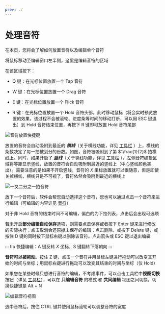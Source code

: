```yaml
---
prev: ./
---
```

# 处理音符

在本页，您将会了解如何放置音符以及编辑单个音符

将鼠标移动至编辑窗口左半侧，这里是编辑音符的区域

在该区域按下：

- Q 键：在光标位置放置一个 Tap 音符

- W 键：在光标位置放置一个 Drag 音符

- E 键：在光标位置放置一个 Flick 音符

- R 键：在光标位置放置一个 Hold 音符头部，此时移动鼠标（将会实时预览放置的效果，该过程不会被滚轮、进度条等时间的移动打断，可以用 ESC 键退出）到 Hold 音符结束位置，再按下 R 键即可放置 Hold 音符尾部

![音符放置快捷键](/assets/imgs/contents/音符放置快捷键.avif)

放置的音符会自动吸附到最近的 ***横线***（关于横线功能，详见 [工具栏](../UI/tools-bar.md) ）上，横线的条数决定了每一拍被划分的份数。如图，音符被吸附到了第 $1\frac{1}{2}$ 拍横线上。同时，如果开启了 ***竖线***（关于竖线功能，详见 [工具栏](../UI/tools-bar.md) ），左侧音符编辑区域将等距显示竖线，放置的音符会自动吸附到最近的竖线上（中心竖线颜色突出）。需要注意的是如果不开启竖线，音符的 $X$ 坐标放置就可以很随意，但是即使关掉横线，横线只是不可视了，音符依然会吸附到最近的横线上

![一又二分之一拍音符](/assets/imgs/contents/一又二分之一拍音符.avif)

放下一个音符后，软件会帮您自动选择这个音符，您也可以通过点击一个音符来进行编辑（可编辑的内容详见 [音符](../inside-chart/note.md)）

对于非 Hold 音符的结束时间不可编辑，偏白的为下拉列表，点击后会出现可选项

若未开启**部分编辑自动保存**选项，则需要点击保存或者按下 Enter 键来进行修改的实际执行；点击取消会还原掉未保存的编辑；点击删除，或按下 Delete 键，或按住 D 键的同时按下鼠标右键以删除该音符。点击箭头或 ESC 键以退出编辑

::: tip
快捷编辑：A 键反转 $X$ 坐标，S 键翻转下落朝向
:::

**音符可以被拖动**。按住 Z 键，点击一个音符并用鼠标左键进行拖动可以改变其开始的时间与坐标；用鼠标右键进行拖动可以改变其结束的时间与坐标（仅 Hold）

如果您在某些时候只想进行音符的编辑，不考虑事件，可以点击工具栏中**视图切换**按钮（详见 [工具栏](../UI/tools-bar.md)），可以在 **只编辑音符** 的模式 和 **共同编辑** 视图之间切换，切换快捷键是 Alt + N

![编辑音符视图](/assets/imgs/contents/编辑音符视图.avif)

选中音符后，按住 CTRL 键并使用鼠标滚轮可以调整音符的宽度